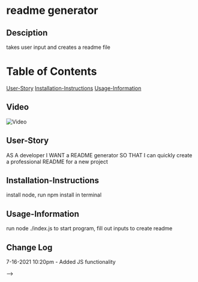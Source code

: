 # readme generator

## Desciption
takes user input and creates a readme file

# Table of Contents
[User-Story](#User-Story)
[Installation-Instructions](#Installation-Instructions)
[Usage-Information ](#Usage-Information )

## Video
![Video](https://drive.google.com/file/d/16UH5PvdgVUCFcZRBTZqI6PXWfnlyAnV_/view)

## User-Story
AS A developer
I WANT a README generator
SO THAT I can quickly create a professional README for a new project

## Installation-Instructions
install node, run npm install in terminal

## Usage-Information 
run node ./index.js to start program, fill out inputs to create readme


## Change Log
7-16-2021 10:20pm - Added JS functionality

-->